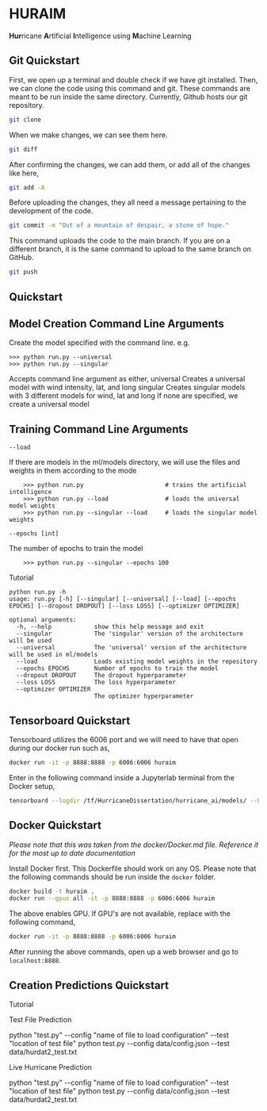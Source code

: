 # HURAIM

**Hur**ricane **A**rtificial **I**ntelligence using **M**achine Learning 

## Git Quickstart

First, we open up a terminal and double check if we have git installed. 
Then, we can clone the code using this command and git. These commands 
are meant to be run inside the same directory. Currently, Github hosts
our git repository.

```bash
git clone
```
When we make changes, we can see them here.

```bash
git diff
```
After confirming the changes, we can add them, or add all of the changes like here,

```bash
git add -A
```
Before uploading the changes, they all need a message pertaining to the development
of the code. 

```bash
git commit -m "Out of a mountain of despair, a stone of hope."
```
This command uploads the code to the main branch. If you are on a different branch,
it is the same command to upload to the same branch on GitHub.

```bash
git push
```

## Quickstart

Model Creation Command Line Arguments
----------------------------

Create the model specified with the command line. e.g.

    >>> python run.py --universal
    >>> python run.py --singular

Accepts command line argument as either,
    universal
        Creates a universal model with wind intensity, lat, and long
    singular
        Creates singular models with 3 different models for wind, lat and long
If none are specified, we create a universal model

Training Command Line Arguments
-------------------------------

`--load`

If there are models in the ml/models directory, we will use the files and weights in them according to the mode

        >>> python run.py                       # trains the artificial intelligence
        >>> python run.py --load                # loads the universal model weights
        >>> python run.py --singular --load     # loads the singular model weights
`--epochs [int]`

The number of epochs to train the model

        >>> python run.py --singular --epochs 100
Tutorial

    python run.py -h
    usage: run.py [-h] [--singular] [--universal] [--load] [--epochs EPOCHS] [--dropout DROPOUT] [--loss LOSS] [--optimizer OPTIMIZER]

    optional arguments:
      -h, --help            show this help message and exit
      --singular            The 'singular' version of the architecture will be used
      --universal           The 'universal' version of the architecture will be used in ml/models
      --load                Loads existing model weights in the repository
      --epochs EPOCHS       Number of epochs to train the model
      --dropout DROPOUT     The dropout hyperparameter
      --loss LOSS           The loss hyperparameter
      --optimizer OPTIMIZER
                            The optimizer hyperparameter
                            
Tensorboard Quickstart
----------------------

Tensorboard utilizes the 6006 port and we will need to have that open during our docker run such as,

```bash
docker run -it -p 8888:8888 -p 6006:6006 huraim
```

Enter in the following command inside a Jupyterlab terminal from the Docker setup,

```bash
tensorboard --logdir /tf/HurricaneDissertation/hurricane_ai/models/ --bind_all
```

## Docker Quickstart

_Please note that this was taken from the docker/Docker.md file. Reference it for the most up to date documentation_


Install Docker first. This Dockerfile should work on any OS. Please note that
the following commands should be run inside the `docker` folder.

```bash
docker build -t huraim .
docker run --gpus all -it -p 8888:8888 -p 6006:6006 huraim
```

The above enables GPU. If GPU's are not available, replace with the following command,
```bash
docker run -it -p 8888:8888 -p 6006:6006 huraim
```

After running the above commands, open up a web browser and go to
`localhost:8888`. 

Creation Predictions Quickstart
----------------------


Tutorial

Test File Prediction

python "test.py" --config "name of file to load configuration" --test "location of test file"
python test.py --config data/config.json --test data/hurdat2_test.txt

Live Hurricane Prediction

python "test.py" --config "name of file to load configuration" --test "location of test file"
python test.py --config data/config.json --test data/hurdat2_test.txt
